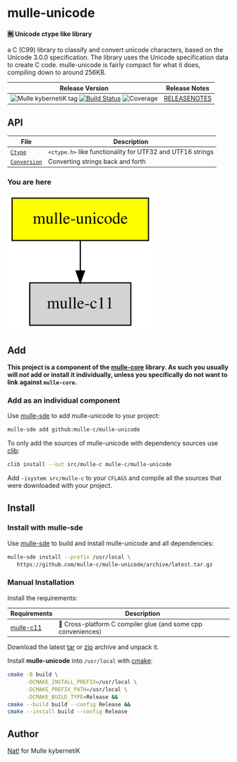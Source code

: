 # mulle-unicode

#### 🈚 Unicode ctype like library

a C (C99) library to classify and convert unicode characters, based on the
Unicode 3.0.0 specification.
The library uses the Unicode specification data to create C code.
mulle-unicode is fairly compact for what it does, compiling down to around
256KB.




| Release Version                                       | Release Notes
|-------------------------------------------------------|--------------
| ![Mulle kybernetiK tag](https://img.shields.io/github/tag/mulle-c/mulle-unicode.svg?branch=release) [![Build Status](https://github.com/mulle-c/mulle-unicode/workflows/CI/badge.svg?branch=release)](//github.com/mulle-c/mulle-unicode/actions) ![Coverage](https://img.shields.io/badge/coverage-100%25%C2%A0-2acf49) | [RELEASENOTES](RELEASENOTES.md) |


## API

| File                             | Description
|----------------------------------| ----------------------------------------
| [`Ctype`](dox/API_CTYPE.md)      | `<ctype.h>` like functionality for UTF32 and UTF16 strings
| [`Conversion`](dox/API_CTYPE.md) | Converting strings back and forth




### You are here

![Overview](overview.dot.svg)





## Add

**This project is a component of the [mulle-core](//github.com/mulle-core/mulle-core) library. As such you usually will *not* add or install it
individually, unless you specifically do not want to link against
`mulle-core`.**


### Add as an individual component

Use [mulle-sde](//github.com/mulle-sde) to add mulle-unicode to your project:

``` sh
mulle-sde add github:mulle-c/mulle-unicode
```

To only add the sources of mulle-unicode with dependency
sources use [clib](https://github.com/clibs/clib):


``` sh
clib install --out src/mulle-c mulle-c/mulle-unicode
```

Add `-isystem src/mulle-c` to your `CFLAGS` and compile all the sources that were downloaded with your project.


## Install

### Install with mulle-sde

Use [mulle-sde](//github.com/mulle-sde) to build and install mulle-unicode and all dependencies:

``` sh
mulle-sde install --prefix /usr/local \
   https://github.com/mulle-c/mulle-unicode/archive/latest.tar.gz
```

### Manual Installation

Install the requirements:

| Requirements                                 | Description
|----------------------------------------------|-----------------------
| [mulle-c11](https://github.com/mulle-c/mulle-c11)             | 🔀 Cross-platform C compiler glue (and some cpp conveniences)

Download the latest [tar](https://github.com/mulle-c/mulle-unicode/archive/refs/tags/latest.tar.gz) or [zip](https://github.com/mulle-c/mulle-unicode/archive/refs/tags/latest.zip) archive and unpack it.

Install **mulle-unicode** into `/usr/local` with [cmake](https://cmake.org):

``` sh
cmake -B build \
      -DCMAKE_INSTALL_PREFIX=/usr/local \
      -DCMAKE_PREFIX_PATH=/usr/local \
      -DCMAKE_BUILD_TYPE=Release &&
cmake --build build --config Release &&
cmake --install build --config Release
```


## Author

[Nat!](https://mulle-kybernetik.com/weblog) for Mulle kybernetiK



